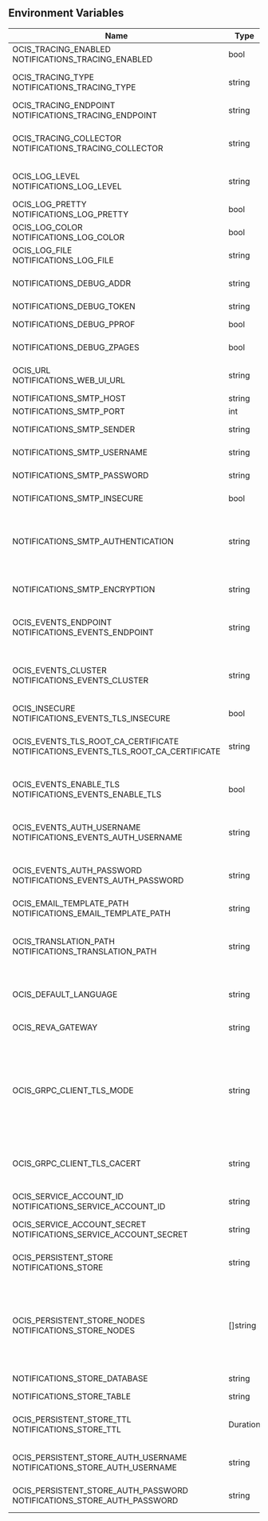 ## Environment Variables

| Name | Type | Default Value | Description |
|------|------|---------------|-------------|
| OCIS_TRACING_ENABLED<br/>NOTIFICATIONS_TRACING_ENABLED | bool | false | Activates tracing.|
| OCIS_TRACING_TYPE<br/>NOTIFICATIONS_TRACING_TYPE | string |  | The type of tracing. Defaults to '', which is the same as 'jaeger'. Allowed tracing types are 'jaeger', 'otlp' and '' as of now.|
| OCIS_TRACING_ENDPOINT<br/>NOTIFICATIONS_TRACING_ENDPOINT | string |  | The endpoint of the tracing agent.|
| OCIS_TRACING_COLLECTOR<br/>NOTIFICATIONS_TRACING_COLLECTOR | string |  | The HTTP endpoint for sending spans directly to a collector, i.e. http://jaeger-collector:14268/api/traces. Only used if the tracing endpoint is unset.|
| OCIS_LOG_LEVEL<br/>NOTIFICATIONS_LOG_LEVEL | string |  | The log level. Valid values are: 'panic', 'fatal', 'error', 'warn', 'info', 'debug', 'trace'.|
| OCIS_LOG_PRETTY<br/>NOTIFICATIONS_LOG_PRETTY | bool | false | Activates pretty log output.|
| OCIS_LOG_COLOR<br/>NOTIFICATIONS_LOG_COLOR | bool | false | Activates colorized log output.|
| OCIS_LOG_FILE<br/>NOTIFICATIONS_LOG_FILE | string |  | The path to the log file. Activates logging to this file if set.|
| NOTIFICATIONS_DEBUG_ADDR | string | 127.0.0.1:9174 | Bind address of the debug server, where metrics, health, config and debug endpoints will be exposed.|
| NOTIFICATIONS_DEBUG_TOKEN | string |  | Token to secure the metrics endpoint.|
| NOTIFICATIONS_DEBUG_PPROF | bool | false | Enables pprof, which can be used for profiling.|
| NOTIFICATIONS_DEBUG_ZPAGES | bool | false | Enables zpages, which can be used for collecting and viewing in-memory traces.|
| OCIS_URL<br/>NOTIFICATIONS_WEB_UI_URL | string | https://localhost:9200 | The public facing URL of the oCIS Web UI, used e.g. when sending notification eMails|
| NOTIFICATIONS_SMTP_HOST | string |  | SMTP host to connect to.|
| NOTIFICATIONS_SMTP_PORT | int | 0 | Port of the SMTP host to connect to.|
| NOTIFICATIONS_SMTP_SENDER | string |  | Sender address of emails that will be sent (e.g. 'ownCloud <noreply@example.com>'.|
| NOTIFICATIONS_SMTP_USERNAME | string |  | Username for the SMTP host to connect to.|
| NOTIFICATIONS_SMTP_PASSWORD | string |  | Password for the SMTP host to connect to.|
| NOTIFICATIONS_SMTP_INSECURE | bool | false | Allow insecure connections to the SMTP server.|
| NOTIFICATIONS_SMTP_AUTHENTICATION | string |  | Authentication method for the SMTP communication. Possible values are 'login', 'plain', 'crammd5', 'none' or 'auto'. If set to 'auto' or unset, the authentication method is automatically negotiated with the server.|
| NOTIFICATIONS_SMTP_ENCRYPTION | string | none | Encryption method for the SMTP communication. Possible values are 'starttls', 'ssltls' and 'none'.|
| OCIS_EVENTS_ENDPOINT<br/>NOTIFICATIONS_EVENTS_ENDPOINT | string | 127.0.0.1:9233 | The address of the event system. The event system is the message queuing service. It is used as message broker for the microservice architecture.|
| OCIS_EVENTS_CLUSTER<br/>NOTIFICATIONS_EVENTS_CLUSTER | string | ocis-cluster | The clusterID of the event system. The event system is the message queuing service. It is used as message broker for the microservice architecture. Mandatory when using NATS as event system.|
| OCIS_INSECURE<br/>NOTIFICATIONS_EVENTS_TLS_INSECURE | bool | false | Whether to verify the server TLS certificates.|
| OCIS_EVENTS_TLS_ROOT_CA_CERTIFICATE<br/>NOTIFICATIONS_EVENTS_TLS_ROOT_CA_CERTIFICATE | string |  | The root CA certificate used to validate the server's TLS certificate. If provided NOTIFICATIONS_EVENTS_TLS_INSECURE will be seen as false.|
| OCIS_EVENTS_ENABLE_TLS<br/>NOTIFICATIONS_EVENTS_ENABLE_TLS | bool | false | Enable TLS for the connection to the events broker. The events broker is the ocis service which receives and delivers events between the services.|
| OCIS_EVENTS_AUTH_USERNAME<br/>NOTIFICATIONS_EVENTS_AUTH_USERNAME | string |  | The username to authenticate with the events broker. The events broker is the ocis service which receives and delivers events between the services.|
| OCIS_EVENTS_AUTH_PASSWORD<br/>NOTIFICATIONS_EVENTS_AUTH_PASSWORD | string |  | The password to authenticate with the events broker. The events broker is the ocis service which receives and delivers events between the services.|
| OCIS_EMAIL_TEMPLATE_PATH<br/>NOTIFICATIONS_EMAIL_TEMPLATE_PATH | string |  | Path to Email notification templates overriding embedded ones.|
| OCIS_TRANSLATION_PATH<br/>NOTIFICATIONS_TRANSLATION_PATH | string |  | (optional) Set this to a path with custom translations to overwrite the builtin translations. Note that file and folder naming rules apply, see the documentation for more details.|
| OCIS_DEFAULT_LANGUAGE | string |  | The default language used by services and the WebUI. If not defined, English will be used as default. See the documentation for more details.|
| OCIS_REVA_GATEWAY | string | com.owncloud.api.gateway | CS3 gateway used to look up user metadata|
| OCIS_GRPC_CLIENT_TLS_MODE | string |  | TLS mode for grpc connection to the go-micro based grpc services. Possible values are 'off', 'insecure' and 'on'. 'off': disables transport security for the clients. 'insecure' allows using transport security, but disables certificate verification (to be used with the autogenerated self-signed certificates). 'on' enables transport security, including server certificate verification.|
| OCIS_GRPC_CLIENT_TLS_CACERT | string |  | Path/File name for the root CA certificate (in PEM format) used to validate TLS server certificates of the go-micro based grpc services.|
| OCIS_SERVICE_ACCOUNT_ID<br/>NOTIFICATIONS_SERVICE_ACCOUNT_ID | string |  | The ID of the service account the service should use. See the 'auth-service' service description for more details.|
| OCIS_SERVICE_ACCOUNT_SECRET<br/>NOTIFICATIONS_SERVICE_ACCOUNT_SECRET | string |  | The service account secret.|
| OCIS_PERSISTENT_STORE<br/>NOTIFICATIONS_STORE | string | nats-js-kv | The type of the store. Supported values are: 'memory', 'nats-js-kv', 'redis-sentinel', 'noop'. See the text description for details.|
| OCIS_PERSISTENT_STORE_NODES<br/>NOTIFICATIONS_STORE_NODES | []string | [127.0.0.1:9233] | A list of nodes to access the configured store. This has no effect when 'memory' store is configured. Note that the behaviour how nodes are used is dependent on the library of the configured store. See the Environment Variable Types description for more details.|
| NOTIFICATIONS_STORE_DATABASE | string | notifications | The database name the configured store should use.|
| NOTIFICATIONS_STORE_TABLE | string |  | The database table the store should use.|
| OCIS_PERSISTENT_STORE_TTL<br/>NOTIFICATIONS_STORE_TTL | Duration | 336h0m0s | Time to live for notifications in the store. Defaults to '336h' (2 weeks). See the Environment Variable Types description for more details.|
| OCIS_PERSISTENT_STORE_AUTH_USERNAME<br/>NOTIFICATIONS_STORE_AUTH_USERNAME | string |  | The username to authenticate with the store. Only applies when store type 'nats-js-kv' is configured.|
| OCIS_PERSISTENT_STORE_AUTH_PASSWORD<br/>NOTIFICATIONS_STORE_AUTH_PASSWORD | string |  | The password to authenticate with the store. Only applies when store type 'nats-js-kv' is configured.|